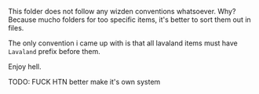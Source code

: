 <!--
SPDX-FileCopyrightText: 2025 Eris <eris@erisws.com>
SPDX-FileCopyrightText: 2025 sleepyyapril <123355664+sleepyyapril@users.noreply.github.com>

SPDX-License-Identifier: AGPL-3.0-or-later AND MIT
-->

This folder does not follow any wizden conventions whatsoever.
Why? Because mucho folders for too specific items, it's better to sort them out in files.

The only convention i came up with is that all lavaland items must have `Lavaland` prefix before them.

Enjoy hell.

TODO: FUCK HTN better make it's own system